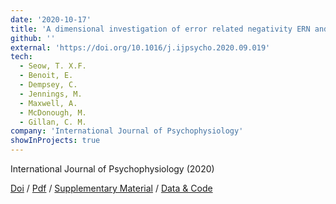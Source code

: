 ```yaml
---
date: '2020-10-17'
title: 'A dimensional investigation of error related negativity ERN and self reported psychiatric symptoms'
github: ''
external: 'https://doi.org/10.1016/j.ijpsycho.2020.09.019'
tech:
  - Seow, T. X.F.
  - Benoit, E.
  - Dempsey, C.
  - Jennings, M.
  - Maxwell, A.
  - McDonough, M.
  - Gillan, C. M.
company: 'International Journal of Psychophysiology'
showInProjects: true
---
```


International Journal of Psychophysiology (2020)

[Doi](https://doi.org/10.1016/j.ijpsycho.2020.09.019) / [Pdf](/files/2020-10-17-A-dimensional-study-of-error-related-negativity-ERN-and-self-reported-psychiatric-symptoms.pdf) / [Supplementary Material](/files/2020-10-17-A-dimensional-supplementary.pdf) / [Data & Code](https://osf.io/vjda6/)
